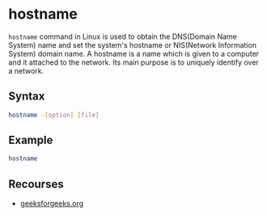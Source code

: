 # hostname

```hostname``` command in Linux is used to obtain the DNS(Domain Name System) name and set
the system's hostname or NIS(Network Information System) domain name.
A hostname is a name which is given to a computer and it attached to the network.
Its main purpose is to uniquely identify over a network.

## Syntax

```sh
hostname -[option] [file]
```

## Example

```sh
hostname
```

## Recourses

- [geeksforgeeks.org](https://www.geeksforgeeks.org/hostname-command-in-linux-with-examples/)
